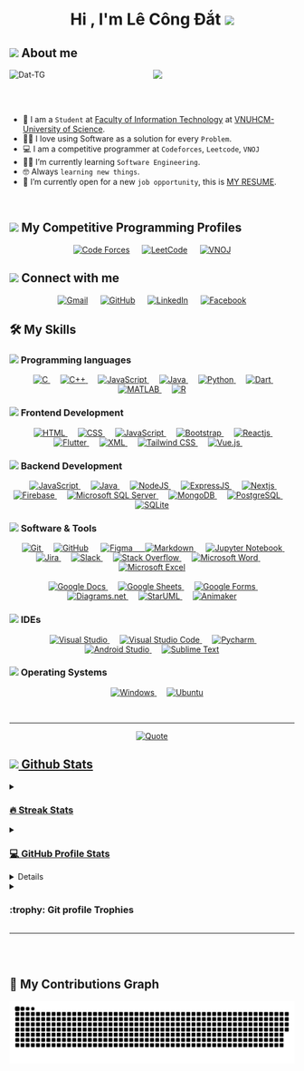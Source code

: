 <h1 align="center">Hi , I'm Lê Công Đắt <img src="https://media.giphy.com/media/hvRJCLFzcasrR4ia7z/giphy.gif" width="35"></h1>
	
## <picture><img src = "https://github.com/7oSkaaa/7oSkaaa/blob/main/Images/about_me.gif?raw=true" width = 50px></picture> About me

<picture> <img align="right" src="https://github.com/7oSkaaa/7oSkaaa/blob/main/Images/Right_Side.gif?raw=true" width = 250px></picture>
<p align="left"> <img src="https://komarev.com/ghpvc/?username=Dat-TG&label=Profile%20views&color=0e75b6&style=flat" alt="Dat-TG" /> </p>
<br><br>

- :school: I am a `Student` at [Faculty of Information Technology](https://www.fit.hcmus.edu.vn/) at [VNUHCM-University of Science](https://www.hcmus.edu.vn/).
- :technologist: I love using Software as a solution for every `Problem`.
- :computer: I am a competitive programmer at `Codeforces`, `Leetcode`, `VNOJ`
- :student: I’m currently learning `Software Engineering`.
- :nerd_face: Always `learning new things`.
- :thinking: I’m currently open for a new `job opportunity`, this is [MY RESUME]().
<br>


## <picture> <img src="https://github.com/7oSkaaa/7oSkaaa/blob/main/Images/competitive_programming_profile.png?raw=true" width=40> </picture> My Competitive Programming Profiles

<p align="center">
	<a href="https://codeforces.com/profile/congdat"><img src="https://cdn.iconscout.com/icon/free/png-256/free-code-forces-3628695-3029920.png" alt="Code Forces" height="50px" title="Codeforces"/></a>
	&emsp;
	<a href="https://leetcode.com/ddawst/"><img src="https://cdn.iconscout.com/icon/free/png-256/free-leetcode-3521542-2944960.png" alt="LeetCode" height="50px" title="LeetCode"/></a>
	&emsp;
	<a href="https://oj.vnoi.info/user/ddawst"><img src="https://oj.vnoi.info/static/icons/logo.svg" alt="VNOJ" height="50px" title="VNOJ"/></a>
</p>

## <picture> <img src="https://github.com/7oSkaaa/7oSkaaa/blob/main/Images/Connect-with-me.gif?raw=true" width="100px"> </picture> Connect with me
<p align="center">
	<a href="mailto:dat13102k2@gmail.com"><img src="https://upload.wikimedia.org/wikipedia/commons/thumb/7/7e/Gmail_icon_%282020%29.svg/2560px-Gmail_icon_%282020%29.svg.png" alt="Gmail" height="50px" title="Gmail"/></a>
	&emsp;
	<a href="https://github.com/Dat-TG"><img src="https://upload.wikimedia.org/wikipedia/commons/thumb/9/91/Octicons-mark-github.svg/2048px-Octicons-mark-github.svg.png" alt="GitHub" height="50px" title="GitHub"/></a>
	&emsp;
	<a href="https://www.linkedin.com/in/ddawst/"><img src="https://cdn-icons-png.flaticon.com/512/174/174857.png" alt="LinkedIn" height="50px" title="LinkedIn"/></a>
	&emsp;
	<a href="https://www.facebook.com/ddawst"><img src="https://upload.wikimedia.org/wikipedia/commons/thumb/0/05/Facebook_Logo_%282019%29.png/1200px-Facebook_Logo_%282019%29.png" alt="Facebook" height="50px" title="Facebook"/></a>
</p>



## 🛠️ My Skills

### <picture> <img src = "https://github.com/7oSkaaa/7oSkaaa/blob/main/Images/Programming_Languages.gif?raw=true" width = 50px>  </picture> Programming languages

<p align="center"> 
  &emsp; 
  <a href="https://www.cprogramming.com/" target="_blank"> 
    <img alt="C" src="https://upload.wikimedia.org/wikipedia/commons/thumb/1/18/C_Programming_Language.svg/695px-C_Programming_Language.svg.png" height="50px" title="C">
  </a> 
  &emsp;
  <a href="https://cplusplus.com/" target="_blank"> 
    <img alt="C++" src="https://upload.wikimedia.org/wikipedia/commons/thumb/1/18/ISO_C%2B%2B_Logo.svg/1822px-ISO_C%2B%2B_Logo.svg.png" height="50px" title="C++">
  </a> 
  &emsp;
  <a href="https://developer.mozilla.org/en-US/docs/Web/JavaScript" target="_blank"> 
     <img alt="JavaScript" src="https://logosdownload.com/logo/javascript-logo-big.png" height="50px" title="JavaScript">
   </a>
  &emsp;
  <a href="https://www.java.com" target="_blank"> 
    <img alt="Java" src="https://upload.wikimedia.org/wikipedia/en/thumb/3/30/Java_programming_language_logo.svg/800px-Java_programming_language_logo.svg.png" height="50px" title="Java">
  </a>
  &emsp;
   <a href="https://www.python.org" target="_blank">
    <img alt="Python" src="https://upload.wikimedia.org/wikipedia/commons/thumb/c/c3/Python-logo-notext.svg/1869px-Python-logo-notext.svg.png" height="50px" title="Python">
  </a>
  &emsp;
   <a href="https://dart.dev/" target="_blank">
    <img alt="Dart" src="https://upload.wikimedia.org/wikipedia/commons/c/c6/Dart_logo.png" height="50px" title="Dart">
  </a>
	&emsp;
   <a href="https://www.mathworks.com/products/matlab.html" target="_blank">
    <img alt="MATLAB" src="https://upload.wikimedia.org/wikipedia/commons/thumb/2/21/Matlab_Logo.png/667px-Matlab_Logo.png" height="50px" title="MATLAB">
  </a>
	&emsp;
   <a href="https://www.r-project.org/" target="_blank">
    <img alt="R" src="https://upload.wikimedia.org/wikipedia/commons/thumb/1/1b/R_logo.svg/2560px-R_logo.svg.png" height="50px" title="R">
  </a>
</p>

### <picture> <img src = "https://github.com/7oSkaaa/7oSkaaa/blob/main/Images/Front_End.gif?raw=true" width = 50px>  </picture> Frontend Development
<p align="center"> 
  &emsp; 
  <a href="https://www.w3.org/html/" target="_blank"> 
   <img alt="HTML" src="https://www.w3.org/html/logo/downloads/HTML5_Badge_512.png" height="50px" title="HTML">
  </a>   
  &emsp;
  <a href="https://www.w3schools.com/css/" target="_blank">
    <img alt="CSS" src="https://upload.wikimedia.org/wikipedia/commons/thumb/6/62/CSS3_logo.svg/800px-CSS3_logo.svg.png" height="50px" title="CSS">
  </a> 
	&emsp;
  <a href="https://developer.mozilla.org/en-US/docs/Web/JavaScript" target="_blank"> 
     <img alt="JavaScript" src="https://logosdownload.com/logo/javascript-logo-big.png" height="50px" title="JavaScript">
   </a>
  &emsp;
  <a href="https://getbootstrap.com/" target="_blank">
    <img alt="Bootstrap" src="https://upload.wikimedia.org/wikipedia/commons/thumb/b/b2/Bootstrap_logo.svg/1200px-Bootstrap_logo.svg.png" height="50px" title="Bootstrap">
  </a>
  &emsp;
  <a href="https://react.dev/" target="_blank"> 
     <img alt="Reactjs" src="https://upload.wikimedia.org/wikipedia/commons/thumb/a/a7/React-icon.svg/2300px-React-icon.svg.png" height="50px" title="Reactjs">
   </a>
	&emsp;
  <a href="https://flutter.dev/" target="_blank"> 
     <img alt="Flutter" src="https://storage.googleapis.com/cms-storage-bucket/0dbfcc7a59cd1cf16282.png" height="50px" title="Flutter">
   </a>
	&emsp;
  <a href="https://www.w3schools.com/xml/" target="_blank"> 
     <img alt="XML" src="https://cdn.iconscout.com/icon/free/png-256/free-xml-file-2330558-1950399.png" height="50px" title="XML">
   </a>
	&emsp;
	<a href="https://tailwindcss.com/" target="_blank"> 
     <img alt="Tailwind CSS" src="https://upload.wikimedia.org/wikipedia/commons/thumb/d/d5/Tailwind_CSS_Logo.svg/2048px-Tailwind_CSS_Logo.svg.png" height="50px" title="Tailwind CSS">
   </a>
	&emsp;
	<a href="https://vuejs.org/" target="_blank"> 
     <img alt="Vue.js" src="https://upload.wikimedia.org/wikipedia/commons/thumb/9/95/Vue.js_Logo_2.svg/2367px-Vue.js_Logo_2.svg.png" height="50px" title="Vue.js">
   </a>
	&emsp;
</p>

### <picture> <img src = "https://onepatch.com/wp-content/uploads/2022/03/WEB_FRONT_END_DEV.gif" width = 50px>  </picture> Backend Development
<p align="center"> 
	&emsp;
  <a href="https://developer.mozilla.org/en-US/docs/Web/JavaScript" target="_blank"> 
     <img alt="JavaScript" src="https://logosdownload.com/logo/javascript-logo-big.png" height="50px" title="JavaScript">
   </a>
	&emsp;
  <a href="https://www.java.com" target="_blank"> 
    <img alt="Java" src="https://upload.wikimedia.org/wikipedia/en/thumb/3/30/Java_programming_language_logo.svg/800px-Java_programming_language_logo.svg.png" height="50px" title="Java">
  </a>
  &emsp; 
  <a href="https://nodejs.org/" target="_blank"> 
   <img alt="NodeJS" src="https://cdn-icons-png.flaticon.com/512/5968/5968322.png" height="50px" title="NodeJS">
  </a>   
  &emsp;
  <a href="https://expressjs.com/" target="_blank">
    <img alt="ExpressJS" src="https://cdn.icon-icons.com/icons2/2699/PNG/512/expressjs_logo_icon_169185.png" height="50px" title="ExpressJS">
  </a> 
	&emsp;
  <a href="https://nextjs.org/" target="_blank"> 
     <img alt="Nextjs" src="https://seeklogo.com/images/N/next-js-logo-7929BCD36F-seeklogo.com.png" height="50px" title="Nextjs">
   </a>
	&emsp;
  <a href="https://firebase.google.com/" target="_blank"> 
     <img alt="Firebase" src="https://cdn.freebiesupply.com/logos/large/2x/firebase-1-logo-png-transparent.png" height="50px" title="Firebase">
   </a>
  &emsp;
  <a href="https://www.microsoft.com/en-us/sql-server/sql-server-downloads" target="_blank">
    <img alt="Microsoft SQL Server" src="https://www.freeiconspng.com/thumbs/sql-server-icon-png/sql-server-icon-8.png" height="50px" title="Microsoft SQL Server">
  </a>
  &emsp;
  <a href="https://www.mongodb.com/" target="_blank"> 
     <img alt="MongoDB" src="https://seeklogo.com/images/M/mongodb-logo-655F7D542D-seeklogo.com.png" height="50px" title="MongoDB">
   </a>
	&emsp;
  <a href="https://www.postgresql.org/" target="_blank"> 
     <img alt="PostgreSQL" src="https://upload.wikimedia.org/wikipedia/commons/thumb/2/29/Postgresql_elephant.svg/1985px-Postgresql_elephant.svg.png" height="50px" title="PostgreSQL">
   </a>
	&emsp;
  <a href="https://sqlite.org/" target="_blank"> 
     <img alt="SQLite" src="https://cdn.icon-icons.com/icons2/2699/PNG/512/sqlite_logo_icon_169724.png" height="50px" title="SQLite">
   </a>
</p>

 ### <picture> <img src = "https://github.com/7oSkaaa/7oSkaaa/blob/main/Images/Software_Tools.gif?raw=true" width = 50px>  </picture> Software & Tools
 
<p align="center"> 
	&emsp;
  <a href="https://git-scm.com/" target="_blank"> 
     <img alt="Git" src="https://seeklogo.com/images/G/git-bash-logo-B6475E8359-seeklogo.com.png" height="50px" title="Git">
   </a>
  &emsp; 
  <a href="https://github.com/Dat-TG"><img src="https://upload.wikimedia.org/wikipedia/commons/thumb/9/91/Octicons-mark-github.svg/2048px-Octicons-mark-github.svg.png" alt="GitHub" height="50px" title="GitHub"/></a>
	&emsp;
  <a href="https://www.figma.com/" target="_blank"> 
     <img alt="Figma" src="https://cdn-icons-png.flaticon.com/512/5968/5968705.png" height="50px" title="Figma">
  &emsp;
  <a href="https://www.markdownguide.org/" target="_blank">
    <img alt="Markdown" src="https://cdn.icon-icons.com/icons2/2699/PNG/512/markdown_here_logo_icon_169967.png" height="50px" title="Markdown">
  </a> 
	&emsp;
  <a href="https://jupyter.org/" target="_blank"> 
     <img alt="Jupyter Notebook" src="https://upload.wikimedia.org/wikipedia/commons/thumb/3/38/Jupyter_logo.svg/1200px-Jupyter_logo.svg.png" height="50px" title="Jupyter Notebook">
   </a>
	   &emsp;
  <a href="https://www.atlassian.com/software/jira" target="_blank">
    <img alt="Jira" src="https://cdn.icon-icons.com/icons2/2699/PNG/512/atlassian_jira_logo_icon_170511.png" height="50px" title="Jira">
  </a>
	  &emsp;
  <a href="https://slack.com/" target="_blank">
    <img alt="Slack" src="https://upload.wikimedia.org/wikipedia/commons/thumb/d/d5/Slack_icon_2019.svg/2048px-Slack_icon_2019.svg.png" height="50px" title="Slack">
  </a>
  &emsp;
  <a href="https://stackoverflow.com/" target="_blank">
    <img alt="Stack Overflow" src="https://upload.wikimedia.org/wikipedia/commons/thumb/e/ef/Stack_Overflow_icon.svg/768px-Stack_Overflow_icon.svg.png" height="50px" title="Stack Overflow">
  </a>
  &emsp;
  <a href="https://www.microsoft.com/microsoft-365/word" target="_blank"> 
     <img alt="Microsoft Word" src="https://upload.wikimedia.org/wikipedia/commons/thumb/f/fd/Microsoft_Office_Word_%282019%E2%80%93present%29.svg/2203px-Microsoft_Office_Word_%282019%E2%80%93present%29.svg.png" height="50px" title="Microsoft Word">
   </a>
	&emsp;
  <a href="https://www.microsoft.com/microsoft-365/excel" target="_blank"> 
     <img alt="Microsoft Excel" src="https://upload.wikimedia.org/wikipedia/commons/thumb/3/34/Microsoft_Office_Excel_%282019%E2%80%93present%29.svg/2203px-Microsoft_Office_Excel_%282019%E2%80%93present%29.svg.png" height="50px" title="Microsoft Excel">
   </a>
	  <br/><br/>
	&emsp;
  <a href="https://docs.google.com/document/create" target="_blank"> 
     <img alt="Google Docs" src="https://upload.wikimedia.org/wikipedia/commons/thumb/0/01/Google_Docs_logo_%282014-2020%29.svg/1481px-Google_Docs_logo_%282014-2020%29.svg.png" height="50px" title="Google Docs">
   </a>
	&emsp;
  <a href="https://docs.google.com/spreadsheets/create" target="_blank"> 
     <img alt="Google Sheets" src="https://upload.wikimedia.org/wikipedia/commons/thumb/3/30/Google_Sheets_logo_%282014-2020%29.svg/1498px-Google_Sheets_logo_%282014-2020%29.svg.png" height="50px" title="Google Sheets">
   </a>
	&emsp;
  <a href="https://docs.google.com/forms/" target="_blank"> 
     <img alt="Google Forms" src="https://upload.wikimedia.org/wikipedia/commons/thumb/5/5b/Google_Forms_2020_Logo.svg/1489px-Google_Forms_2020_Logo.svg.png" height="50px" title="Google Forms">
   </a>
	  &emsp;
  <a href="https://app.diagrams.net/" target="_blank"> 
     <img alt="Diagrams.net" src="https://upload.wikimedia.org/wikipedia/commons/thumb/3/3e/Diagrams.net_Logo.svg/2048px-Diagrams.net_Logo.svg.png" height="50px" title="Diagrams.net">
   </a>
	  &emsp;
  <a href="https://staruml.io/" target="_blank"> 
     <img alt="StarUML" src="https://upload.wikimedia.org/wikipedia/fr/3/32/Staruml_logo.png" height="50px" title="StarUML">
   </a>
	   &emsp;
  <a href="https://www.animaker.com/" target="_blank"> 
     <img alt="Animaker" src="https://www.animaker.com/static/assets/images/press/Animaker-logo1.png" height="50px" title="Animaker">
   </a>
</p>


 ### <picture> <img src = "https://github.com/7oSkaaa/7oSkaaa/blob/main/Images/IDEs.gif?raw=true" width = 50px>  </picture> IDEs
 
<p align="center">
  &emsp;
  <a href=https://visualstudio.microsoft.com/" target="_blank"> 
     <img alt="Visual Studio" src="https://upload.wikimedia.org/wikipedia/commons/thumb/5/59/Visual_Studio_Icon_2019.svg/1030px-Visual_Studio_Icon_2019.svg.png" height="50px" title="Visual Studio">
   </a>
	  &emsp;
  <a href="https://code.visualstudio.com/" target="_blank"> 
     <img alt="Visual Studio Code" src="https://upload.wikimedia.org/wikipedia/commons/thumb/9/9a/Visual_Studio_Code_1.35_icon.svg/2048px-Visual_Studio_Code_1.35_icon.svg.png" height="50px" title="Visual Studio Code">
   </a>
	   &emsp;
  <a href="https://www.jetbrains.com/pycharm/download/" target="_blank"> 
     <img alt="Pycharm" src="https://upload.wikimedia.org/wikipedia/commons/thumb/1/1d/PyCharm_Icon.svg/1200px-PyCharm_Icon.svg.png" height="50px" title="Pycharm">
   </a>
   &emsp;
  <a href="https://developer.android.com/studio" target="_blank"> 
     <img alt="Android Studio" src="https://upload.wikimedia.org/wikipedia/commons/thumb/e/e3/Android_Studio_Icon_%282014-2019%29.svg/1200px-Android_Studio_Icon_%282014-2019%29.svg.png" height="50px" title="Android Studio">
   </a>
   &emsp;
  <a href="https://www.sublimetext.com/" target="_blank"> 
     <img alt="Sublime Text" src="https://www.sublimehq.com/images/sublime_text.png" height="50px" title="Sublime Text">
   </a>
</p>

 ### <picture> <img src = "https://github.com/7oSkaaa/7oSkaaa/blob/main/Images/OS.gif?raw=true" width = 50px>  </picture> Operating Systems
 
<p align="center">
		 &emsp;
  <a href="https://www.microsoft.com/download/windows.aspx" target="_blank"> 
     <img alt="Windows" src="https://upload.wikimedia.org/wikipedia/commons/thumb/4/48/Windows_logo_-_2012_%28dark_blue%29.svg/2048px-Windows_logo_-_2012_%28dark_blue%29.svg.png" height="50px" title="Windows">
   </a>
    &emsp;
  <a href="https://ubuntu.com/download" target="_blank"> 
     <img alt="Ubuntu" src="https://upload.wikimedia.org/wikipedia/commons/thumb/a/ab/Logo-ubuntu_cof-orange-hex.svg/1200px-Logo-ubuntu_cof-orange-hex.svg.png" height="50px" title="Ubuntu">
   </a>
</p>

<br> 

---

<p align = "center">
	<a href="https://github.com/piyushsuthar/github-readme-quotes"> <img alt = "Quote" src="https://quotes-github-readme.vercel.app/api?type=horizontal&theme=tokyonight&animation=grow_out_in&quoteCategory=programming">
</p>

## <picture> <img src = "https://github.com/7oSkaaa/7oSkaaa/blob/main/Images/Statistics.gif?raw=true" width = 50px>  </picture> Github Stats

<details><summary><h3> 🔥 Streak Stats</h3></summary>

----	

<p align="center"><img src="https://github-readme-streak-stats.herokuapp.com/?user=Dat-TG&theme=tokyonight_duo" alt="7oSkaaa" /></p>

</details>
  
<details><summary><h3>💻 GitHub Profile Stats</h3></summary>

----
	
<p align="center">
	    <img alt="7oSkaaa's Github Stats" src="https://github-readme-stats.vercel.app/api?username=Dat-TG&show_icons=true&count_private=true&locale=en&theme=tokyonight&layout=compact" height="230px"/>
	  <img src="https://github-readme-stats.vercel.app/api/top-langs?username=Dat-TG&langs_count=10&show_icons=true&locale=en&theme=tokyonight&layout=compact" alt="Dat-TG" height="230px"/>
<br/>

  <b>Note:</b> Top languages is only a metric of the languages my public code consists of and doesn't reflect experience or skill level.
  </p>
</details>

<details><summary><h3>⚡ Recent GitHub Activity</h3></summary>

----
	
[![Dat-TG's github activity graph](https://github-readme-activity-graph.cyclic.app/graph?username=Dat-TG&theme=github	)](https://github.com/Dat-TG/github-readme-activity-graph)

 
</details>

<details><summary> <h3> :trophy: Git profile Trophies </h3></summary>

----
	
<p align="center"> <a href="https://github.com/ryo-ma/github-profile-trophy"><img src="https://github-profile-trophy.vercel.app/?username=Dat-TG&layout=compact&theme=tokyonight&column=4&margin-w=15&margin-h=15" alt="7oskaaa" /></a> </p>
	
</details>

----
	
<!--<div>
  <p align="center">
	<a href="https://github.com/7oSkaaa/LeetCode_DailyChallenge_2023">
      		<img src="https://github-readme-stats.vercel.app/api/pin/?username=7oSkaaa&repo=LeetCode_DailyChallenge_2023&theme=tokyonight" alt="GitHub Stats" />
    	</a>
	<a href="https://github.com/7oSkaaa/Ahmed-Hossam">
      		<img src="https://github-readme-stats.vercel.app/api/pin/?username=7oSkaaa&repo=Ahmed-Hossam&theme=tokyonight" alt="GitHub Stats" />
    	</a>
    	<a href="https://github.com/7oSkaaa/Strees_Testing">
      		<img src="https://github-readme-stats.vercel.app/api/pin/?username=7oSkaaa&repo=Strees_Testing&theme=tokyonight" alt="GitHub Stats" />
    	</a>
    	<a href="https://github.com/7oSkaaa/CP-Templates">
      		<img src="https://github-readme-stats.vercel.app/api/pin/?username=7oSkaaa&repo=CP-Templates&theme=tokyonight" alt="GitHub Stats" />
    	</a>
    	<a href="https://github.com/7oSkaaa/Codeforces-Polygon-Template">
      		<img src="https://github-readme-stats.vercel.app/api/pin/?username=7oSkaaa&repo=Codeforces-Polygon-Template&theme=tokyonight" alt="GitHub Stats" />
    	</a>
	<a href="https://github.com/7oSkaaa/Some-Linux-Commands">
      		<img src="https://github-readme-stats.vercel.app/api/pin/?username=7oSkaaa&repo=Some-Linux-Commands&theme=tokyonight" alt="GitHub Stats" />
    	</a>
	<a href="https://github.com/7oSkaaa/Shorten-Link">
      		<img src="https://github-readme-stats.vercel.app/api/pin/?username=7oSkaaa&repo=Shorten-Link&theme=tokyonight" alt="GitHub Stats" />
    	</a>
	<a href="https://github.com/7oSkaaa/7oSkaaa">
      		<img src="https://github-readme-stats.vercel.app/api/pin/?username=7oSkaaa&repo=7oSkaaa&theme=tokyonight" alt="GitHub Stats" />
    	</a>
	<a href="https://github.com/7oSkaaa/Competitive-Programming-Session-Content">
      		<img src="https://github-readme-stats.vercel.app/api/pin/?username=7oSkaaa&repo=Competitive-Programming-Session-Content&theme=tokyonight" alt="GitHub Stats" />
    	</a>
	<a href="https://github.com/7oSkaaa/VS-Code-for-CP">
      		<img src="https://github-readme-stats.vercel.app/api/pin/?username=7oSkaaa&repo=VS-Code-for-CP&theme=tokyonight" alt="GitHub Stats" />
    	</a>
	<a href="https://github.com/7oSkaaa/Sorting-Algorithms">
      		<img src="https://github-readme-stats.vercel.app/api/pin/?username=7oSkaaa&repo=Sorting-Algorithms&theme=tokyonight" alt="GitHub Stats" />
    	</a>
	<a href="https://github.com/7oSkaaa/board-link-generator">
      		<img src="https://github-readme-stats.vercel.app/api/pin/?username=7oSkaaa&repo=board-link-generator&theme=tokyonight" alt="GitHub Stats" />
    	</a>
	<a href="https://github.com/7oSkaaa/Tic-Tac-Toe-GUI">
      		<img src="https://github-readme-stats.vercel.app/api/pin/?username=7oSkaaa&repo=Tic-Tac-Toe-GUI&theme=tokyonight" alt="GitHub Stats" />
    	</a>
	<a href="https://github.com/7oSkaaa/PhoneBook-System">
      		<img src="https://github-readme-stats.vercel.app/api/pin/?username=7oSkaaa&repo=PhoneBook-System&theme=tokyonight" alt="GitHub Stats" />
    	</a>
	<a href="https://github.com/7oSkaaa/Codeforces-Sheet-Generator">
      		<img src="https://github-readme-stats.vercel.app/api/pin/?username=7oSkaaa&repo=Codeforces-Sheet-Generator&theme=tokyonight" alt="GitHub Stats" />
    	</a>
	<a href="https://github.com/7oSkaaa/CP-Calendar">
      		<img src="https://github-readme-stats.vercel.app/api/pin/?username=7oSkaaa&repo=CP-Calendar&theme=tokyonight" alt="GitHub Stats" />
    	</a>
	<a href="https://github.com/7oSkaaa/Codeforces-Friends-Script">
      		<img src="https://github-readme-stats.vercel.app/api/pin/?username=7oSkaaa&repo=Codeforces-Friends-Script&theme=tokyonight" alt="GitHub Stats" />
    	</a>
	<a href="https://github.com/7oSkaaa/vJudge-Board-Scrapper">
      		<img src="https://github-readme-stats.vercel.app/api/pin/?username=7oSkaaa&repo=vJudge-Board-Scrapper&theme=tokyonight" alt="GitHub Stats" />
    	</a>
	<a href="https://github.com/7oSkaaa/CP-Templates-Snippets">
      		<img src="https://github-readme-stats.vercel.app/api/pin/?username=7oSkaaa&repo=CP-Templates-Snippets&theme=tokyonight" alt="GitHub Stats" />
    	</a>
	<a href="https://github.com/7oSkaaa/Udemy-Website">
      		<img src="https://github-readme-stats.vercel.app/api/pin/?username=7oSkaaa&repo=Udemy-Website&theme=tokyonight" alt="GitHub Stats" />
    	</a>
  </p>
</div>-->
</details>

</br></br>
	
## 🐍 My Contributions Graph
	
<p align = "center">
  <img src = "https://github.com/Dat-TG/Dat-TG/blob/output/github-contribution-grid-snake.svg?" alt = "Snake Game"/>
</p>
